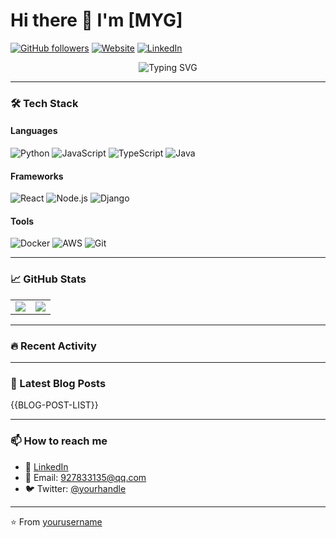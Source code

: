 # Hi there 👋 I'm [MYG]

[![GitHub followers](https://img.shields.io/github/followers/yourusername?logo=github&style=flat-square)](https://github.com/HardenMYG)
[![Website](https://img.shields.io/badge/Portfolio-YourSite.com-blue?style=flat-square)](https://yoursite.com)
[![LinkedIn](https://img.shields.io/badge/LinkedIn-YourProfile-blue?style=flat-square&logo=linkedin)](https://linkedin.com/in/HardenMYG)

<p align="center">
  <img src="https://readme-typing-svg.demolab.com?font=Fira+Code&size=24&duration=3000&pause=500&color=58A6FF&center=true&vCenter=true&width=435&lines=Full+Stack+Developer;Open+Source+Enthusiast;Tech+Writer" alt="Typing SVG">
</p>

---

### 🛠️ Tech Stack

#### Languages
![Python](https://img.shields.io/badge/-Python-3776AB?style=flat-square&logo=python&logoColor=white)
![JavaScript](https://img.shields.io/badge/-JavaScript-F7DF1E?style=flat-square&logo=javascript&logoColor=black)
![TypeScript](https://img.shields.io/badge/-TypeScript-3178C6?style=flat-square&logo=typescript&logoColor=white)
![Java](https://img.shields.io/badge/-Java-007396?style=flat-square&logo=openjdk&logoColor=white)

#### Frameworks
![React](https://img.shields.io/badge/-React-61DAFB?style=flat-square&logo=react&logoColor=black)
![Node.js](https://img.shields.io/badge/-Node.js-339933?style=flat-square&logo=node.js&logoColor=white)
![Django](https://img.shields.io/badge/-Django-092E20?style=flat-square&logo=django&logoColor=white)

#### Tools
![Docker](https://img.shields.io/badge/-Docker-2496ED?style=flat-square&logo=docker&logoColor=white)
![AWS](https://img.shields.io/badge/-AWS-232F3E?style=flat-square&logo=amazon-aws&logoColor=white)
![Git](https://img.shields.io/badge/-Git-F05032?style=flat-square&logo=git&logoColor=white)

---

### 📈 GitHub Stats

<table>
  <tr>
    <td>
      <img align="center" src="https://github-readme-stats.vercel.app/api?username=HardenMYG&show_icons=true&theme=dark&count_private=true" />
    </td>
    <td>
      <img align="center" src="https://github-readme-stats.vercel.app/api/top-langs/?username=HardenMYG&layout=compact&theme=dark&hide=html,css" />
    </td>
  </tr>
</table>

---

### 🔥 Recent Activity

<!--START_SECTION:activity-->
<!-- 这里会自动生成最近的GitHub活动 -->
<!--END_SECTION:activity-->

---

### 📝 Latest Blog Posts
<!-- 如果你有博客的RSS订阅 -->
{{BLOG-POST-LIST}}

---

### 📫 How to reach me

- 💼 [LinkedIn](https://linkedin.com/in/yourprofile)
- 📧 Email: 927833135@qq.com
- 🐦 Twitter: [@yourhandle](https://twitter.com/yourhandle)

---

⭐️ From [yourusername](https://github.com/HardenMYG)
